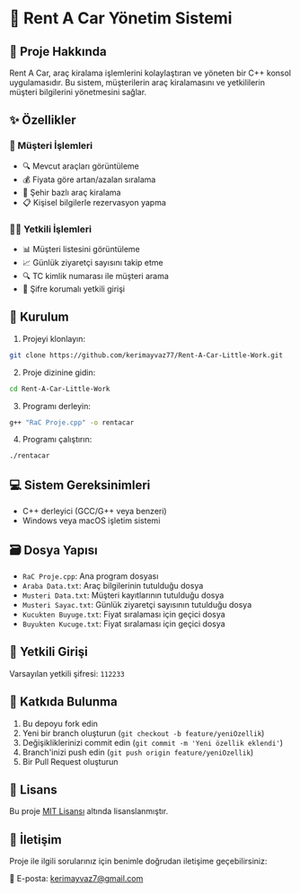 # 🚗 Rent A Car Yönetim Sistemi

## 📝 Proje Hakkında
Rent A Car, araç kiralama işlemlerini kolaylaştıran ve yöneten bir C++ konsol uygulamasıdır. Bu sistem, müşterilerin araç kiralamasını ve yetkililerin müşteri bilgilerini yönetmesini sağlar.

## ✨ Özellikler

### 👥 Müşteri İşlemleri
- 🔍 Mevcut araçları görüntüleme
- 💰 Fiyata göre artan/azalan sıralama
- 🏢 Şehir bazlı araç kiralama
- 📋 Kişisel bilgilerle rezervasyon yapma

### 👨‍💼 Yetkili İşlemleri
- 📊 Müşteri listesini görüntüleme
- 📈 Günlük ziyaretçi sayısını takip etme
- 🔍 TC kimlik numarası ile müşteri arama
- 🔐 Şifre korumalı yetkili girişi

## 🚀 Kurulum

1. Projeyi klonlayın:
```bash
git clone https://github.com/kerimayvaz77/Rent-A-Car-Little-Work.git
```

2. Proje dizinine gidin:
```bash
cd Rent-A-Car-Little-Work
```

3. Programı derleyin:
```bash
g++ "RaC Proje.cpp" -o rentacar
```

4. Programı çalıştırın:
```bash
./rentacar
```

## 💻 Sistem Gereksinimleri
- C++ derleyici (GCC/G++ veya benzeri)
- Windows veya macOS işletim sistemi

## 🗃️ Dosya Yapısı
- `RaC Proje.cpp`: Ana program dosyası
- `Araba Data.txt`: Araç bilgilerinin tutulduğu dosya
- `Musteri Data.txt`: Müşteri kayıtlarının tutulduğu dosya
- `Musteri Sayac.txt`: Günlük ziyaretçi sayısının tutulduğu dosya
- `Kucukten Buyuge.txt`: Fiyat sıralaması için geçici dosya
- `Buyukten Kucuge.txt`: Fiyat sıralaması için geçici dosya

## 🔑 Yetkili Girişi
Varsayılan yetkili şifresi: `112233`

## 🤝 Katkıda Bulunma
1. Bu depoyu fork edin
2. Yeni bir branch oluşturun (`git checkout -b feature/yeniOzellik`)
3. Değişikliklerinizi commit edin (`git commit -m 'Yeni özellik eklendi'`)
4. Branch'inizi push edin (`git push origin feature/yeniOzellik`)
5. Bir Pull Request oluşturun

## 📄 Lisans
Bu proje [MIT Lisansı](LICENSE) altında lisanslanmıştır.

## 👥 İletişim
Proje ile ilgili sorularınız için benimle doğrudan iletişime geçebilirsiniz:

📧 E-posta: kerimayvaz7@gmail.com 
